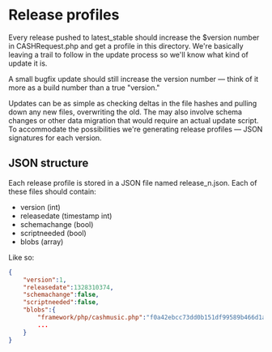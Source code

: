 # Release profiles

Every release pushed to latest_stable should increase the $version number in 
CASHRequest.php and get a profile in this directory. We're basically leaving a 
trail to follow in the update process so we'll know what kind of update it is. 

A small bugfix update should still increase the version number — think of it 
more as a build number than a true "version." 

Updates can be as simple as checking deltas in the file hashes and pulling down 
any new files, overwriting the old. The may also involve schema changes or 
other data migration that would require an actual update script. To accommodate 
the possibilities we're generating release profiles — JSON signatures for each 
version. 

## JSON structure

Each release profile is stored in a JSON file named release_n.json. Each of these 
files should contain: 

 - version (int)
 - releasedate (timestamp int)
 - schemachange (bool)
 - scriptneeded (bool)
 - blobs (array) 

Like so:

```json
{
	"version":1,
	"releasedate":1328310374,
	"schemachange":false,
	"scriptneeded":false,
	"blobs":{
		"framework/php/cashmusic.php":"f0a42ebcc73dd0b151df99589b466d1a1ad00e97",
		...
	}
}
````
